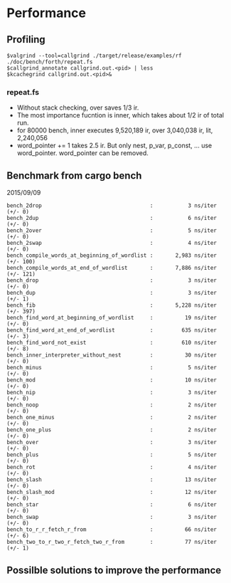 # Performance

## Profiling

```
$valgrind --tool=callgrind ./target/release/examples/rf ./doc/bench/forth/repeat.fs
$callgrind_annotate callgrind.out.<pid> | less
$kcachegrind callgrind.out.<pid>&
```

### repeat.fs

* Without stack checking, over saves 1/3 ir.
* The most importance fucntion is inner, which takes about 1/2 ir of total run.
* for 80000 bench,  inner executes 9,520,189 ir, over 3,040,038 ir, lit, 2,240,056 
* word_pointer += 1 takes 2.5 ir. But only nest, p_var, p_const, ... use word_pointer. word_pointer can be removed.

## Benchmark from cargo bench

2015/09/09

```
bench_2drop                                  :           3 ns/iter (+/- 0)
bench_2dup                                   :           6 ns/iter (+/- 0)
bench_2over                                  :           5 ns/iter (+/- 0)
bench_2swap                                  :           4 ns/iter (+/- 0)
bench_compile_words_at_beginning_of_wordlist :       2,983 ns/iter (+/- 100)
bench_compile_words_at_end_of_wordlist       :       7,886 ns/iter (+/- 121)
bench_drop                                   :           3 ns/iter (+/- 0)
bench_dup                                    :           3 ns/iter (+/- 1)
bench_fib                                    :       5,228 ns/iter (+/- 397)
bench_find_word_at_beginning_of_wordlist     :          19 ns/iter (+/- 0)
bench_find_word_at_end_of_wordlist           :         635 ns/iter (+/- 3)
bench_find_word_not_exist                    :         610 ns/iter (+/- 8)
bench_inner_interpreter_without_nest         :          30 ns/iter (+/- 0)
bench_minus                                  :           5 ns/iter (+/- 0)
bench_mod                                    :          10 ns/iter (+/- 0)
bench_nip                                    :           3 ns/iter (+/- 0)
bench_noop                                   :           2 ns/iter (+/- 0)
bench_one_minus                              :           2 ns/iter (+/- 0)
bench_one_plus                               :           2 ns/iter (+/- 0)
bench_over                                   :           3 ns/iter (+/- 0)
bench_plus                                   :           5 ns/iter (+/- 0)
bench_rot                                    :           4 ns/iter (+/- 0)
bench_slash                                  :          13 ns/iter (+/- 0)
bench_slash_mod                              :          12 ns/iter (+/- 0)
bench_star                                   :           6 ns/iter (+/- 0)
bench_swap                                   :           3 ns/iter (+/- 0)
bench_to_r_r_fetch_r_from                    :          66 ns/iter (+/- 6)
bench_two_to_r_two_r_fetch_two_r_from        :          77 ns/iter (+/- 1)
```

## Possilble solutions to improve the performance

